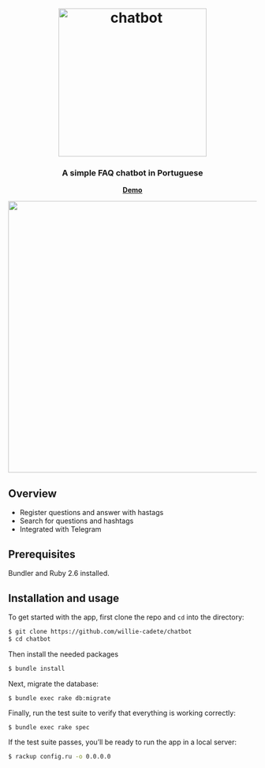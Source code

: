 <h1 align="center">
	<img
		width="300"
		alt="chatbot"
		src="https://raw.githubusercontent.com/willie-cadete/chatbot/master/img/chatbot.png">
    
</h1>

<h3 align="center">
	A simple FAQ chatbot in Portuguese
</h3>

<p align="center">
	<strong>
		<a href="https://wcl-chatbot.herokuapp.com/">Demo</a>
	</strong>
</p>

<p align="center">
	<img src="https://raw.githubusercontent.com/willie-cadete/chatbot/master/img/screenshot.png" width="550">
</p>

## Overview

- Register questions and answer with hastags
- Search for questions and hashtags
- Integrated with Telegram

## Prerequisites

Bundler and Ruby 2.6 installed.

## Installation and usage

To get started with the app, first clone the repo and `cd` into the directory:

```sh
$ git clone https://github.com/willie-cadete/chatbot
$ cd chatbot
```

Then install the needed packages

```sh
$ bundle install 
```

Next, migrate the database:

```
$ bundle exec rake db:migrate
```

Finally, run the test suite to verify that everything is working correctly:

```
$ bundle exec rake spec
```

If the test suite passes, you’ll be ready to run the app in a local server:

```sh
$ rackup config.ru -o 0.0.0.0
```